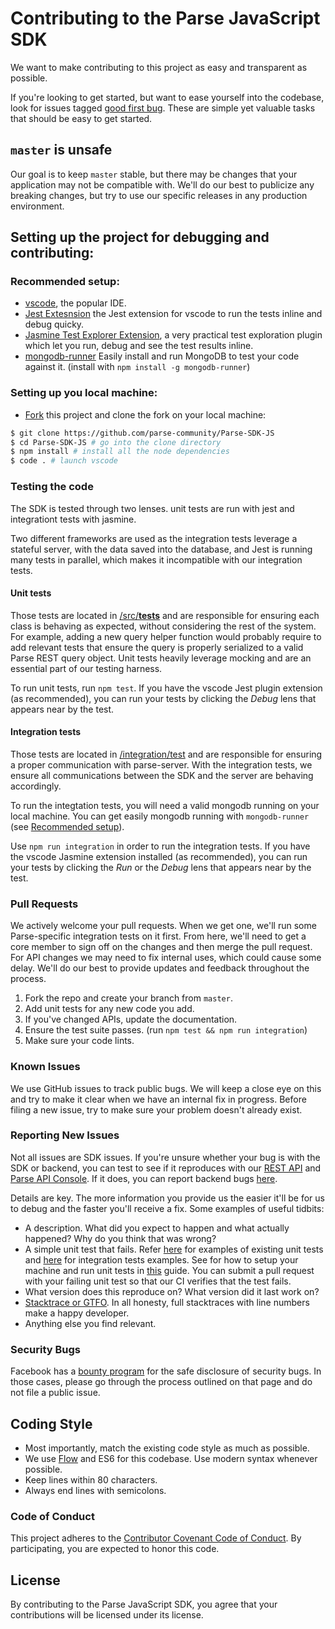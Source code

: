 # Contributing to the Parse JavaScript SDK
We want to make contributing to this project as easy and transparent as possible.

If you're looking to get started, but want to ease yourself into the codebase, look for issues tagged [good first bug](https://github.com/parse-community/Parse-SDK-JS/labels/good%20first%20bug). These are simple yet valuable tasks that should be easy to get started.

## `master` is unsafe
Our goal is to keep `master` stable, but there may be changes that your application may not be compatible with. We'll do our best to publicize any breaking changes, but try to use our specific releases in any production environment.

## Setting up the project for debugging and contributing:

### Recommended setup:

* [vscode](https://code.visualstudio.com), the popular IDE.
* [Jest Extesnsion](https://marketplace.visualstudio.com/items?itemName=Orta.vscode-jest) the Jest extension for vscode to run the tests inline and debug quicky.
* [Jasmine Test Explorer Extension](https://marketplace.visualstudio.com/items?itemName=hbenl.vscode-test-explorer), a very practical test exploration plugin which let you run, debug and see the test results inline.
* [mongodb-runner](https://github.com/mongodb-js/runner) Easily install and run MongoDB to test your code against it. (install with `npm install -g mongodb-runner`)

### Setting up you local machine:

* [Fork](https://github.com/parse-community/Parse-SDK-JS) this project and clone the fork on your local machine:

```sh
$ git clone https://github.com/parse-community/Parse-SDK-JS
$ cd Parse-SDK-JS # go into the clone directory
$ npm install # install all the node dependencies
$ code . # launch vscode
```

### Testing the code

The SDK is tested through two lenses. unit tests are run with jest and integrationt tests with jasmine.

Two different frameworks are used as the integration tests leverage a stateful server, with the data saved into the database, and Jest is running many tests in parallel, which makes it incompatible with our integration tests.

#### Unit tests

Those tests are located in [/src/__tests__](/src/__tests__) and are responsible for ensuring each class is behaving as expected, without considering the rest of the system. For example, adding a new query helper function would probably require to add relevant tests that ensure the query is properly serialized to a valid Parse REST query object. Unit tests heavily leverage mocking and are an essential part of our testing harness.

To run unit tests, run `npm test`. If you have the vscode Jest plugin extension (as recommended), you can run your tests by clicking the *Debug* lens that appears near by the test.


#### Integration tests

Those tests are located in [/integration/test](/integration/test) and are responsible for ensuring a proper communication with parse-server. With the integration tests, we ensure all communications between the SDK and the server are behaving accordingly.

To run the integtation tests, you will need a valid mongodb running on your local machine. You can get easily mongodb running with `mongodb-runner` (see [Recommended setup](#recommended-setup)). 

Use `npm run integration` in order to run the integration tests. If you have the vscode Jasmine extension installed (as recommended), you can run your tests by clicking the *Run* or the *Debug* lens that appears near by the test.

### Pull Requests
We actively welcome your pull requests. When we get one, we'll run some Parse-specific integration tests on it first. From here, we'll need to get a core member to sign off on the changes and then merge the pull request. For API changes we may need to fix internal uses, which could cause some delay. We'll do our best to provide updates and feedback throughout the process.

1. Fork the repo and create your branch from `master`.
2. Add unit tests for any new code you add.
3. If you've changed APIs, update the documentation.
4. Ensure the test suite passes. (run `npm test && npm run integration`)
5. Make sure your code lints.

### Known Issues
We use GitHub issues to track public bugs. We will keep a close eye on this and try to make it clear when we have an internal fix in progress. Before filing a new issue, try to make sure your problem doesn't already exist.

### Reporting New Issues
Not all issues are SDK issues. If you're unsure whether your bug is with the SDK or backend, you can test to see if it reproduces with our [REST API][rest-api] and [Parse API Console][parse-api-console]. If it does, you can report backend bugs [here][bug-reports].

Details are key. The more information you provide us the easier it'll be for us to debug and the faster you'll receive a fix. Some examples of useful tidbits:

* A description. What did you expect to happen and what actually happened? Why do you think that was wrong?
* A simple unit test that fails. Refer [here][tests-dir] for examples of existing unit tests and [here](integration-test-dir) for integration tests examples. See for how to setup your machine and run unit tests in [this]() guide. You can submit a pull request with your failing unit test so that our CI verifies that the test fails.
* What version does this reproduce on? What version did it last work on?
* [Stacktrace or GTFO][stacktrace-or-gtfo]. In all honesty, full stacktraces with line numbers make a happy developer.
* Anything else you find relevant.

### Security Bugs
Facebook has a [bounty program](https://www.facebook.com/whitehat/) for the safe disclosure of security bugs. In those cases, please go through the process outlined on that page and do not file a public issue.

## Coding Style
* Most importantly, match the existing code style as much as possible.
* We use [Flow](http://flowtype.org/) and ES6 for this codebase. Use modern syntax whenever possible.
* Keep lines within 80 characters.
* Always end lines with semicolons.

### Code of Conduct

This project adheres to the [Contributor Covenant Code of Conduct](https://github.com/parse-community/parse-server/blob/master/CODE_OF_CONDUCT.md). By participating, you are expected to honor this code.

## License
By contributing to the Parse JavaScript SDK, you agree that your contributions will be licensed under its license.

 [google-group]: https://groups.google.com/forum/#!forum/parse-developers
 [stack-overflow]: http://stackoverflow.com/tags/parse-server
 [bug-reports]: https://github.com/parse-community/parse-server/issues
 [rest-api]: https://docs.parseplatform.org/rest/guide
 [parse-api-console]: http://blog.parse.com/announcements/introducing-the-parse-api-console/
 [stacktrace-or-gtfo]: http://i.imgur.com/jacoj.jpg
 [tests-dir]: /src/__tests__
 [integration-test-dir]: /integration/test
